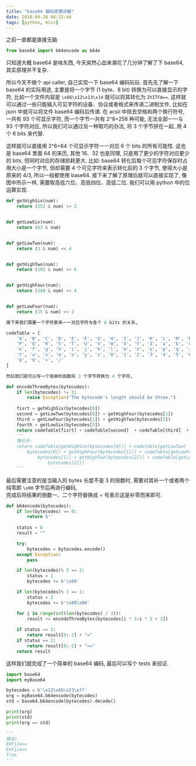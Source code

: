 ```yaml
---
title: "base64 编码原理详解"
date: 2018-04-26 08:22:44
tags: [python, misc]
---
```


之前一直都是直接无脑

```python
from base64 import b64encode as b64e
```

只知道大概 base64 是啥东西, 今天突然心血来潮花了几分钟了解了下 base64, 其实原理并不复杂.  

<!--more-->

所以今天不做个 api caller, 自己实现一下 base64 编码玩玩. 首先先了解一下 base64 的实际用途, 主要是将一个字节 (1 byte、8 bit) 转换为可以直接显示的字符, 比如一个文件内容是 `\x66\x12\x13\x14` 就可以将其转化为 `ZhITFA==`. 这样就可以通过一些只能输入可见字符的设备、协议或者格式来传递二进制文件, 比如在 json 中就可以将文件 base64 编码后传递. 在 acsii 中除去空格和两个换行符号, 一共有 93 个可显示字符, 而一个字节一共有 2^8=256 种可能, 无法全部一一与 93 个字符对应, 所以我们可以通过另一种取巧的办法, 将 3 个字节拼在一起, 用 4 个 6 bits 来代替.  

这样就可以直接用 2^6=64 个可显示字符一一对应 6 个 bits 的所有可能性. 这也是 base64 里面 64 的来历, 其他 16、32 也是同理, 只是用了更少的字符对应更少的 bits, 但同时对应的存储损耗更大. 比如: base64 转化后每个可见字符保存时占用大小是一个字节, 但却需要 4 个可见字符来表示转化前的 3 个字节, 使得大小是原来的 4/3, 所以一般都使用 base64. 接下来了解了原理后就可以直接实现了, 像图中所示一样, 需要取高低六位、高低四位、高低二位. 我们可以用 python 中的位运算实现.  

```python
def getHighSix(num):
    return (252 & num) >> 2


def getLowSix(num):
    return (63 & num)


def getLowTwo(num):
    return (3 & num) << 4


def getHighTwo(num):
    return (192 & num) >> 6


def getHighFour(num):
    return (240 & num) >> 4


def getLowFour(num):
    return (15 & num) << 2

接下来我们需要一个字符表来一一对应字符与各个 6 bits 的关系,

codeTable = [
    'A', 'B', 'C', 'D', 'E', 'F', 'G', 'H', 'I', 'J', 'K', 'L', 'M', 'N', 'O',
    'P', 'Q', 'R', 'S', 'T', 'U', 'V', 'W', 'X', 'Y', 'Z', 'a', 'b', 'c', 'd',
    'e', 'f', 'g', 'h', 'i', 'j', 'k', 'l', 'm', 'n', 'o', 'p', 'q', 'r', 's',
    't', 'u', 'v', 'w', 'x', 'y', 'z', '0', '1', '2', '3', '4', '5', '6', '7',
    '8', '9', '+', '/'
]

然后我们就可以写一个简单的函数将 3 个字节转换为 4 个字符,

def encodeThreeBytes(bytecodes):
    if len(bytecodes) != 3:
        raise Exception("The bytecode's length should be three.")
    
    fisrt = getHighSix(bytecodes[0])
    second = getLowTwo(bytecodes[0]) + getHighFour(bytecodes[1])
    third = getLowFour(bytecodes[1]) + getHighTwo(bytecodes[2])
    fourth = getLowSix(bytecodes[2])
    return codeTable[fisrt] + codeTable[second]  + codeTable[third]  + codeTable[fourth] 
    '''
    等价于:
    return codeTable[getHighSix(bytecodes[0])] + codeTable[getLowTwo(
        bytecodes[0]) + getHighFour(bytecodes[1])] + codeTable[getLowFour(
            bytecodes[1]) + getHighTwo(bytecodes[2])] + codeTable[getLowSix(
                bytecodes[2])]
    '''
```

最后需要注意的是当输入的 bytes 长度不是 3 的倍数时, 需要对其补一个或者两个纯零即 `\x00` 字节后再进行编码,  
完成后将结果的倒数一、二个字符替换成 = 号表示这是补零而来即可.

```python
def b64encode(bytecodes):
    if len(bytecodes) == 0:
        return b''
        
    status = 0
    result = ""

    try:
        bytecodes = bytecodes.encode()
    except Exception:
        pass

    if len(bytecodes)% 3 == 2:
        status = 1
        bytecodes += b'\x00'

    if len(bytecodes)% 3 == 1:
        status = 2
        bytecodes += b'\x00\x00'

    for i in range(int(len(bytecodes) / 3)):
        result += encodeThreeBytes(bytecodes[i * 3:i * 3 + 3])
    
    if status == 1:
        return result[0:-1] + "="
    if status == 2:
        return result[0:-2] + "=="   
    return result
```

这样我们就完成了一个简单的 base64 编码, 最后可以写个 tests 来验证.

```python
import base64
import myBase64

bytecodes = b'\x12\x66\x23\xff'
org = myBase64.b64encode(bytecodes)
std = base64.b64encode(bytecodes).decode()

print(org)
print(std)
print(org == std)

'''
输出:
EmYj/w==
EmYj/w==
True
'''
```